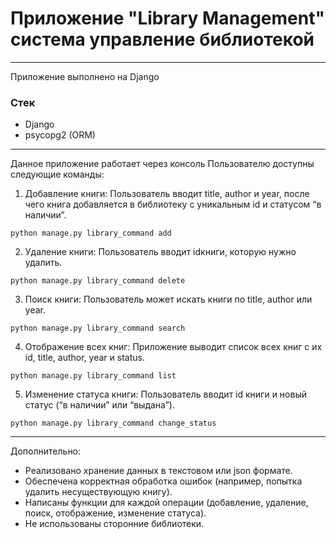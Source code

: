 # Приложение "Library Management" система управление библиотекой
---
Приложение выполнено на Django

### Стек

* Django
* psycopg2 (ORM)

___
Данное приложение работает через консоль
Пользователю доступны следующие команды:

1. Добавление книги: Пользователь вводит title, author и year, после чего книга добавляется в библиотеку с уникальным id
   и статусом “в наличии”.

```commandline
python manage.py library_command add
```

2. Удаление книги: Пользователь вводит idкниги, которую нужно удалить.

```commandline
python manage.py library_command delete
```

3. Поиск книги: Пользователь может искать книги по title, author или year.

```commandline
python manage.py library_command search
```

4. Отображение всех книг: Приложение выводит список всех книг с их id, title, author, year и status.

```commandline
python manage.py library_command list
```

5. Изменение статуса книги: Пользователь вводит id книги и новый статус (“в наличии” или “выдана”).

```commandline
python manage.py library_command change_status
```

___
Дополнительно:
* Реализовано хранение данных в текстовом или json формате.
* Обеспечена корректная обработка ошибок (например, попытка удалить несуществующую книгу).
* Написаны функции для каждой операции (добавление, удаление, поиск, отображение, изменение статуса).
* Не использованы сторонние библиотеки.